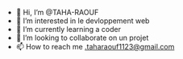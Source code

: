 - 👋 Hi, I’m @TAHA-RAOUF
- 👀 I’m interested in  le devloppement web
- 🌱 I’m currently learning a coder
- 💞️ I’m looking to collaborate on  un projet
- 📫 How to reach me .taharaouf1123@gmail.com

<!---
TAHA-RAOUF/TAHA-RAOUF is a ✨ special ✨ repository because its `README.md` (this file) appears on your GitHub profile.
You can click the Preview link to take a look at your changes.
--->
